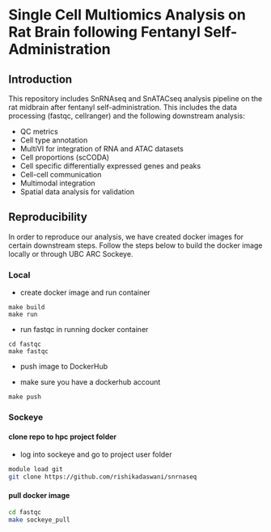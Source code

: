 # Single Cell Multiomics Analysis on Rat Brain following Fentanyl Self-Administration 

## Introduction 
This repository includes SnRNAseq and SnATACseq analysis pipeline on the rat midbrain after fentanyl self-administration. This includes the data processing (fastqc, cellranger) and the following downstream analysis: 
* QC metrics 
* Cell type annotation 
* MultiVI for integration of RNA and ATAC datasets 
* Cell proportions (scCODA) 
* Cell specific differentially expressed genes and peaks 
* Cell-cell communication 
* Multimodal integration 
* Spatial data analysis for validation 

## Reproducibility 
In order to reproduce our analysis, we have created docker images for certain downstream steps. Follow the steps below to build the docker image locally or through UBC ARC Sockeye. 

### Local 
- create docker image and run container
```
make build
make run
```

- run fastqc in running docker container
```
cd fastqc
make fastqc
```

- push image to DockerHub
* make sure you have a dockerhub account
```
make push
```

### Sockeye

#### clone repo to hpc project folder
- log into sockeye and go to project user folder

```bash
module load git
git clone https://github.com/rishikadaswani/snrnaseq
```

#### pull docker image

```bash
cd fastqc
make sockeye_pull
```
